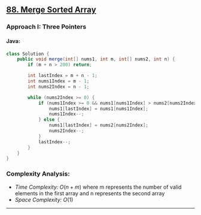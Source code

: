 ## [88. Merge Sorted Array](https://leetcode.com/problems/merge-sorted-array/)

### Approach I: Three Pointers

#### Java:
```java
class Solution {
    public void merge(int[] nums1, int m, int[] nums2, int n) {
        if (m + n > 200) return;

        int lastIndex = m + n - 1;
        int nums1Index = m - 1;
        int nums2Index = n - 1;

        while (nums2Index >= 0) {
            if (nums1Index >= 0 && nums1[nums1Index] > nums2[nums2Index]) {
                nums1[lastIndex] = nums1[nums1Index];
                nums1Index--;
            } else {
                nums1[lastIndex] = nums2[nums2Index];
                nums2Index--;
            }
            lastIndex--;
        }
    }
}
```

[//]: # (#### Go:)

[//]: # (```go)

[//]: # (func solution&#40;&#41; {)

[//]: # ()
[//]: # (})

[//]: # (```)

### Complexity Analysis:

- *Time Complexity:* $O(n + m)$ where m represents the number of valid elements in the first array and n represents the second array
- *Space Complexity:* $O(1)$


---


